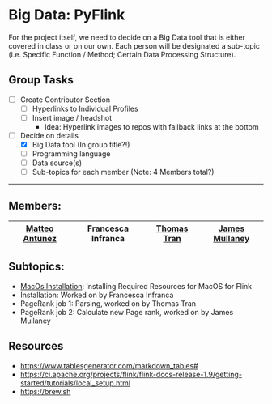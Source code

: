 # Big Data: PyFlink  
For the project itself, we need to decide on a Big Data tool that is either covered in class or on our own. Each person will be designated a sub-topic (i.e. Specific Function / Method; Certain Data Processing Structure).

## Group Tasks

- [ ] Create Contributor Section
    - [ ] Hyperlinks to Individual Profiles
    - [ ] Insert image / headshot
        - Idea: Hyperlink images to repos with fallback links at the bottom
- [ ] Decide on details
    - [X] Big Data tool (In group title?!)
    - [ ] Programming language
    - [ ] Data source(s) 
    - [ ] Sub-topics for each member (Note: 4 Members total?)

----

## Members:

| [Matteo Antunez](https://github.com/matteoantunez)  | Francesca Infranca  | [Thomas Tran](https://github.com/thomastran7)  | [James Mullaney](https://github.com/JamesRMullaney)  |
|---|---|---|---| 

## Subtopics:

- [MacOs Installation](./tutorialFiles/job3/installingHomebrewAndFlink.md): Installing Required Resources for MacOS for Flink
- Installation: Worked on by Francesca Infranca
- PageRank job 1: Parsing, worked on by Thomas Tran
- PageRank job 2: Calculate new Page rank, worked on by James Mullaney

## Resources
* https://www.tablesgenerator.com/markdown_tables#
* https://ci.apache.org/projects/flink/flink-docs-release-1.9/getting-started/tutorials/local_setup.html
* https://brew.sh
